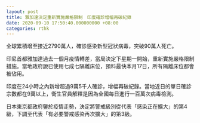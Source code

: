 ```yaml
---
layout: post
title: 雅加達決定重新實施嚴格限制　印度確診增幅再破紀錄
date: 2020-09-10 17:50:40.000000000 +08:00
categories: rthk
---
```


全球累積增至接近2790萬人，確診感染新型冠狀病毒，突破90萬人死亡。

印尼首都雅加達過去一個月疫情轉差，當局決定下星期一開始，重新實施嚴格限制措施。當地政府說已使用七成七隔離床位，預料最快本月17日，所有隔離床位都會被佔用。

印度在24小時之內新增超過9萬5千人確診，增幅再破紀錄。當地近日的單日確診宗數都在9萬以上，衛生官員解釋是因為全國每日進行一百萬次病毒檢測。

日本東京都政府鑒於疫情走勢，決定將警戒級別從代表「感染正在擴大」的第4級，下調至代表「有必要警戒感染再次擴大」的第3級。
